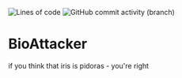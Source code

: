 </p>
<img alt="Lines of code" src="https://img.shields.io/tokei/lines/github/kawasaji/BioAttacker?color=green&logo=backstage"> <img alt="GitHub commit activity (branch)" src="https://img.shields.io/github/commit-activity/m/kawasaji/BioAttacker">
</p>

# BioAttacker
if you think that iris is pidoras - you're right
